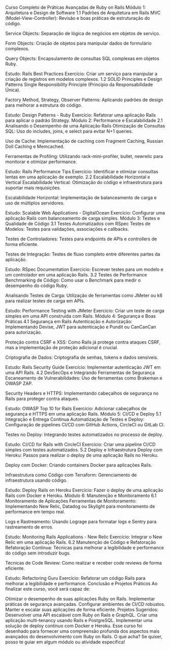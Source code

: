 Curso Completo de Práticas Avançadas de Ruby on Rails
Módulo 1: Arquitetura e Design de Software
1.1 Padrões de Arquitetura em Rails
MVC (Model-View-Controller): Revisão e boas práticas de estruturação do código.

Service Objects: Separação de lógica de negócios em objetos de serviço.

Form Objects: Criação de objetos para manipular dados de formulário complexos.

Query Objects: Encapsulamento de consultas SQL complexas em objetos Ruby.

Estudo: Rails Best Practices
Exercício: Criar um serviço para manipular a criação de registros em modelos complexos.
1.2 SOLID Principles e Design Patterns
Single Responsibility Principle (Princípio da Responsabilidade Única).

Factory Method, Strategy, Observer Patterns: Aplicando padrões de design para melhorar a estrutura do código.

Estudo: Design Patterns - Ruby
Exercício: Refatorar uma aplicação Rails para aplicar o padrão Strategy.
Módulo 2: Performance e Escalabilidade
2.1 Analisando o Desempenho de uma Aplicação Rails
Otimização de Consultas SQL: Uso do includes, joins, e select para evitar N+1 queries.

Uso de Cache: Implementação de caching com Fragment Caching, Russian Doll Caching e Memcached.

Ferramentas de Profiling: Utilizando rack-mini-profiler, bullet, newrelic para monitorar e otimizar performance.

Estudo: Rails Performance Tips
Exercício: Identificar e otimizar consultas lentas em uma aplicação de exemplo.
2.2 Escalabilidade Horizontal e Vertical
Escalabilidade Vertical: Otimização do código e infraestrutura para suportar mais requisições.

Escalabilidade Horizontal: Implementação de balanceamento de carga e uso de múltiplos servidores.

Estudo: Scalable Web Applications - DigitalOcean
Exercício: Configurar uma aplicação Rails com balanceamento de carga simples.
Módulo 3: Testes e Qualidade de Código
3.1 Testes Automatizados com RSpec
Testes de Modelos: Testes para validações, associações e callbacks.

Testes de Controladores: Testes para endpoints de APIs e controllers de forma eficiente.

Testes de Integração: Testes de fluxo completo entre diferentes partes da aplicação.

Estudo: RSpec Documentation
Exercício: Escrever testes para um modelo e um controlador em uma aplicação Rails.
3.2 Testes de Performance
Benchmarking de Código: Como usar o Benchmark para medir o desempenho do código Ruby.

Analisando Testes de Carga: Utilização de ferramentas como JMeter ou k6 para realizar testes de carga em APIs.

Estudo: Performance Testing with JMeter
Exercício: Criar um teste de carga simples em uma API construída com Rails.
Módulo 4: Segurança e Boas Práticas
4.1 Segurança em Rails
Autenticação e Autorização: Implementando Devise, JWT para autenticação e Pundit ou CanCanCan para autorização.

Proteção contra CSRF e XSS: Como Rails já protege contra ataques CSRF, mas a implementação de proteção adicional é crucial.

Criptografia de Dados: Criptografia de senhas, tokens e dados sensíveis.

Estudo: Rails Security Guide
Exercício: Implementar autenticação JWT em uma API Rails.
4.2 DevSecOps e Integrando Ferramentas de Segurança
Escaneamento de Vulnerabilidades: Uso de ferramentas como Brakeman e OWASP ZAP.

Security Headers e HTTPS: Implementando cabeçalhos de segurança no Rails para proteger contra ataques.

Estudo: OWASP Top 10 for Rails
Exercício: Adicionar cabeçalhos de segurança e HTTPS em uma aplicação Rails.
Módulo 5: CI/CD e Deploy
5.1 Integração e Entrega Contínua
Automatização de Testes e Deploy: Configuração de pipelines CI/CD com GitHub Actions, CircleCI ou GitLab CI.

Testes no Deploy: Integrando testes automatizados no processo de deploy.

Estudo: CI/CD for Rails with CircleCI
Exercício: Criar uma pipeline CI/CD simples com testes automatizados.
5.2 Deploy e Infraestrutura
Deploy com Heroku: Passos para realizar o deploy de uma aplicação Rails no Heroku.

Deploy com Docker: Criando containers Docker para aplicações Rails.

Infraestrutura como Código com Terraform: Gerenciamento de infraestrutura usando código.

Estudo: Deploy Rails on Heroku
Exercício: Fazer o deploy de uma aplicação Rails com Docker e Heroku.
Módulo 6: Manutenção e Monitoramento
6.1 Monitoramento de Aplicações
Ferramentas de Monitoramento: Implementando New Relic, Datadog ou Skylight para monitoramento de performance em tempo real.

Logs e Rastreamento: Usando Lograge para formatar logs e Sentry para rastreamento de erros.

Estudo: Monitoring Rails Applications - New Relic
Exercício: Integrar o New Relic em uma aplicação Rails.
6.2 Manutenção de Código e Refatoração
Refatoração Contínua: Técnicas para melhorar a legibilidade e performance do código sem introduzir bugs.

Técnicas de Code Review: Como realizar e receber code reviews de forma eficiente.

Estudo: Refactoring Guru
Exercício: Refatorar um código Rails para melhorar a legibilidade e performance.
Conclusão e Projetos Práticos
Ao finalizar este curso, você será capaz de:

Otimizar o desempenho de suas aplicações Ruby on Rails.
Implementar práticas de segurança avançadas.
Configurar ambientes de CI/CD robustos.
Manter e escalar suas aplicações de forma eficiente.
Projetos Sugeridos:
Desenvolver uma API escalável com Ruby on Rails e GraphQL.
Criar uma aplicação multi-tenancy usando Rails e PostgreSQL.
Implementar uma solução de deploy contínuo com Docker e Heroku.
Esse curso foi desenhado para fornecer uma compreensão profunda dos aspectos mais avançados do desenvolvimento com Ruby on Rails. O que acha? Se quiser, posso te guiar em algum módulo ou atividade específica!







